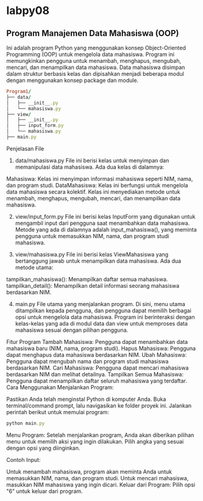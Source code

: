 # labpy08
## Program Manajemen Data Mahasiswa (OOP)
Ini adalah program Python yang menggunakan konsep Object-Oriented Programming (OOP) untuk mengelola data mahasiswa. Program ini memungkinkan pengguna untuk menambah, menghapus, mengubah, mencari, dan menampilkan data mahasiswa. Data mahasiswa disimpan dalam struktur berbasis kelas dan dipisahkan menjadi beberapa modul dengan menggunakan konsep package dan module.
```ruby
Program1/
├── data/
│   ├── __init__.py
│   └── mahasiswa.py
├── view/
│   ├── __init__.py
│   ├── input_form.py
│   └── mahasiswa.py
├── main.py
```

Penjelasan File
1. data/mahasiswa.py
File ini berisi kelas untuk menyimpan dan memanipulasi data mahasiswa. Ada dua kelas di dalamnya:

Mahasiswa: Kelas ini menyimpan informasi mahasiswa seperti NIM, nama, dan program studi.
DataMahasiswa: Kelas ini berfungsi untuk mengelola data mahasiswa secara kolektif. Kelas ini menyediakan metode untuk menambah, menghapus, mengubah, mencari, dan menampilkan data mahasiswa.

2. view/input_form.py
File ini berisi kelas InputForm yang digunakan untuk mengambil input dari pengguna saat menambahkan data mahasiswa. Metode yang ada di dalamnya adalah input_mahasiswa(), yang meminta pengguna untuk memasukkan NIM, nama, dan program studi mahasiswa.

3. view/mahasiswa.py
File ini berisi kelas ViewMahasiswa yang bertanggung jawab untuk menampilkan data mahasiswa. Ada dua metode utama:

tampilkan_mahasiswa(): Menampilkan daftar semua mahasiswa.
tampilkan_detail(): Menampilkan detail informasi seorang mahasiswa berdasarkan NIM.

4. main.py
File utama yang menjalankan program. Di sini, menu utama ditampilkan kepada pengguna, dan pengguna dapat memilih berbagai opsi untuk mengelola data mahasiswa. Program ini berinteraksi dengan kelas-kelas yang ada di modul data dan view untuk memproses data mahasiswa sesuai dengan pilihan pengguna.

Fitur Program
Tambah Mahasiswa: Pengguna dapat menambahkan data mahasiswa baru (NIM, nama, program studi).
Hapus Mahasiswa: Pengguna dapat menghapus data mahasiswa berdasarkan NIM.
Ubah Mahasiswa: Pengguna dapat mengubah nama dan program studi mahasiswa berdasarkan NIM.
Cari Mahasiswa: Pengguna dapat mencari mahasiswa berdasarkan NIM dan melihat detailnya.
Tampilkan Semua Mahasiswa: Pengguna dapat menampilkan daftar seluruh mahasiswa yang terdaftar.
Cara Menggunakan
Menjalankan Program:

Pastikan Anda telah menginstal Python di komputer Anda.
Buka terminal/command prompt, lalu navigasikan ke folder proyek ini.
Jalankan perintah berikut untuk memulai program:
```ruby
python main.py
```
Menu Program: Setelah menjalankan program, Anda akan diberikan pilihan menu untuk memilih aksi yang ingin dilakukan. Pilih angka yang sesuai dengan opsi yang diinginkan.

Contoh Input:

Untuk menambah mahasiswa, program akan meminta Anda untuk memasukkan NIM, nama, dan program studi.
Untuk mencari mahasiswa, masukkan NIM mahasiswa yang ingin dicari.
Keluar dari Program: Pilih opsi "6" untuk keluar dari program.

